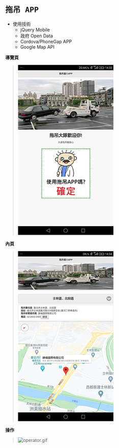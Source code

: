 # ` 拖吊 APP ` 

* 使用技術
    * jQuery Mobile
    * 政府 Open Data
    * Cordova/PhoneGap APP
    * Google Map API

**導覽頁**
> ![guide.png](guide.png)

**內頁**
> ![page1.png](page1.png)

**操作**
> ![operator.gif](operator.gif)

<div style="page-break-after: always"></div>
